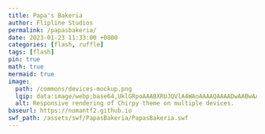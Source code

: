 ```yaml
---
title: Papa's Bakeria
author: Flipline Studios
permalink: /papasbakeria/
date: 2023-01-23 11:33:00 +0800
categories: [flash, ruffle]
tags: [flash]
pin: true
math: true
mermaid: true
image:
  path: /commons/devices-mockup.png
  lqip: data:image/webp;base64,UklGRpoAAABXRUJQVlA4WAoAAAAQAAAADwAABwAAQUxQSDIAAAARL0AmbZurmr57yyIiqE8oiG0bejIYEQTgqiDA9vqnsUSI6H+oAERp2HZ65qP/VIAWAFZQOCBCAAAA8AEAnQEqEAAIAAVAfCWkAALp8sF8rgRgAP7o9FDvMCkMde9PK7euH5M1m6VWoDXf2FkP3BqV0ZYbO6NA/VFIAAAA
  alt: Responsive rendering of Chirpy theme on multiple devices.
baseurl: https://numantf2.github.io
swf_path: /assets/swf/PapasBakeria/PapasBakeria.swf
---
```


<div class="ruffle-container" style="width: 100%; max-width: 800px; margin: auto;">
<script src="https://numantf2.github.io/assets/ruffle/ruffle.js"></script> <object width="960" height="720"> <param name="movie" value="v"> <ruffle-embed src="https://numantf2.github.io/assets/swf/PapasBakeria/PapasBakeria.swf" style="
    width: 960px;
    height: 720px;
" </ruffle-embed> </object>
</div>
